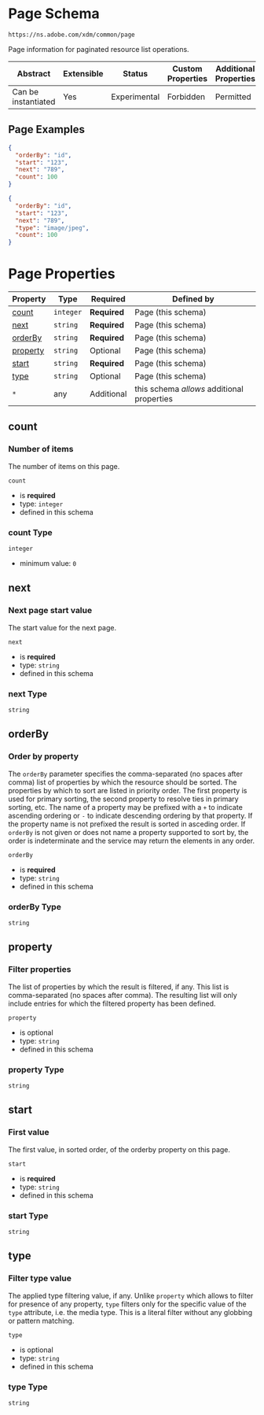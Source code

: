 
# Page Schema

```
https://ns.adobe.com/xdm/common/page
```

Page information for paginated resource list operations.


| Abstract | Extensible | Status | Custom Properties | Additional Properties | Defined In |
|----------|------------|--------|-------------------|-----------------------|------------|
| Can be instantiated | Yes | Experimental | Forbidden | Permitted | [common/page.schema.json](common/page.schema.json) |

## Page Examples

```json
{
  "orderBy": "id",
  "start": "123",
  "next": "789",
  "count": 100
}
```

```json
{
  "orderBy": "id",
  "start": "123",
  "next": "789",
  "type": "image/jpeg",
  "count": 100
}
```


# Page Properties

| Property | Type | Required | Defined by |
|----------|------|----------|------------|
| [count](#count) | `integer` | **Required** | Page (this schema) |
| [next](#next) | `string` | **Required** | Page (this schema) |
| [orderBy](#orderby) | `string` | **Required** | Page (this schema) |
| [property](#property) | `string` | Optional | Page (this schema) |
| [start](#start) | `string` | **Required** | Page (this schema) |
| [type](#type) | `string` | Optional | Page (this schema) |
| `*` | any | Additional | this schema *allows* additional properties |

## count
### Number of items

The number of items on this page.

`count`
* is **required**
* type: `integer`
* defined in this schema

### count Type


`integer`
* minimum value: `0`






## next
### Next page start value

The start value for the next page.

`next`
* is **required**
* type: `string`
* defined in this schema

### next Type


`string`






## orderBy
### Order by property

The `orderBy` parameter specifies the comma-separated (no spaces after comma) list of properties by which the resource should be sorted. The properties by which to sort are listed in priority order. The first property is used for primary sorting, the second property to resolve ties in primary sorting, etc. The name of a property may be prefixed with a `+` to indicate ascending ordering or `-` to indicate descending ordering by that property. If the property name is not prefixed the result is sorted in asceding order. If `orderBy` is not given or does not name a property supported to sort by, the order is indeterminate and the service may return the elements in any order.

`orderBy`
* is **required**
* type: `string`
* defined in this schema

### orderBy Type


`string`






## property
### Filter properties

The list of properties by which the result is filtered, if any.
This list is comma-separated (no spaces after comma). The resulting list will only include entries for which the filtered property has been defined. 

`property`
* is optional
* type: `string`
* defined in this schema

### property Type


`string`






## start
### First value

The first value, in sorted order, of the orderby property on this page.

`start`
* is **required**
* type: `string`
* defined in this schema

### start Type


`string`






## type
### Filter type value

The applied type filtering value, if any. Unlike `property` which allows to filter for presence of any property, `type` filters only for the specific value of the `type` attribute, i.e. the media type. This is a literal filter without any globbing or pattern matching.

`type`
* is optional
* type: `string`
* defined in this schema

### type Type


`string`





